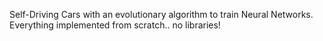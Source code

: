 Self-Driving Cars with an evolutionary algorithm to train Neural Networks. 
Everything implemented from scratch.. no libraries!
